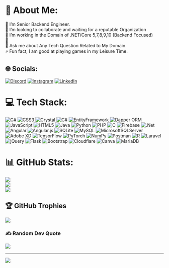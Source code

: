 # 💫 About Me:
🔭 I’m Senior Backend Engineer.<br>👯 I’m looking to collaborate and waiting for a reputable Organization<br>🤝 I’m working in the Domain of .NET/Core 5,7,8,9,10 (Backend Focused)<br>🌱<br>💬 Ask me about Any Tech Question Related to My Domain.<br>⚡ Fun fact, I am good at playing games in my Leisure Time.


## 🌐 Socials:
[![Discord](https://img.shields.io/badge/Discord-%237289DA.svg?logo=discord&logoColor=white)](htttps://discord.gg/Syedmali#8996) 
[![Instagram](https://img.shields.io/badge/Instagram-%23E4405F.svg?logo=Instagram&logoColor=white)](https://instagram.com/syed_mohammad_ali_66) [![LinkedIn](https://img.shields.io/badge/LinkedIn-%230077B5.svg?logo=linkedin&logoColor=white)](https://linkedin.com/in/syedmuhamamdali) 

# 💻 Tech Stack:
![C#](https://img.shields.io/badge/c%23-%23239120.svg?style=plastic&logo=c-sharp&logoColor=white) ![CSS3](https://img.shields.io/badge/css3-%231572B6.svg?style=plastic&logo=css3&logoColor=white) 
![Crystal](https://img.shields.io/badge/crystal-%23000000.svg?style=plastic&logo=crystal&logoColor=white) ![C#](https://img.shields.io/badge/c%23-%23239120.svg?style=plastic&logo=c-sharp&logoColor=white) ![EntityFramework](https://img.shields.io/badge/EntityFramework-%2398d.svg?style=plastic&logo=css3&logoColor=white) 
![Dapper ORM](https://img.shields.io/badge/Dapper-%23000000.svg?style=plastic&logo=crystal&logoColor=white)
 ![JavaScript](https://img.shields.io/badge/javascript-%23323330.svg?style=plastic&logo=javascript&logoColor=%23F7DF1E) ![HTML5](https://img.shields.io/badge/html5-%23E34F26.svg?style=plastic&logo=html5&logoColor=white) ![Java](https://img.shields.io/badge/java-%23ED8B00.svg?style=plastic&logo=java&logoColor=white) ![Python](https://img.shields.io/badge/python-3670A0?style=plastic&logo=python&logoColor=ffdd54) ![PHP](https://img.shields.io/badge/php-%23777BB4.svg?style=plastic&logo=php&logoColor=white) ![C](https://img.shields.io/badge/c-%2300599C.svg?style=plastic&logo=c&logoColor=white) ![Firebase](https://img.shields.io/badge/firebase-%23039BE5.svg?style=plastic&logo=firebase) ![.Net](https://img.shields.io/badge/.NET-5C2D91?style=plastic&logo=.net&logoColor=white) ![Angular](https://img.shields.io/badge/angular-%23DD0031.svg?style=plastic&logo=angular&logoColor=white) ![Angular.js](https://img.shields.io/badge/angular.js-%23E23237.svg?style=plastic&logo=angularjs&logoColor=white) ![SQLite](https://img.shields.io/badge/sqlite-%2307405e.svg?style=plastic&logo=sqlite&logoColor=white) ![MySQL](https://img.shields.io/badge/mysql-%2300f.svg?style=plastic&logo=mysql&logoColor=white) ![MicrosoftSQLServer](https://img.shields.io/badge/Microsoft%20SQL%20Sever-CC2927?style=plastic&logo=microsoft%20sql%20server&logoColor=white) ![Adobe XD](https://img.shields.io/badge/Adobe%20XD-470137?style=plastic&logo=Adobe%20XD&logoColor=#FF61F6) ![TensorFlow](https://img.shields.io/badge/TensorFlow-%23FF6F00.svg?style=plastic&logo=TensorFlow&logoColor=white) ![PyTorch](https://img.shields.io/badge/PyTorch-%23EE4C2C.svg?style=plastic&logo=PyTorch&logoColor=white) ![NumPy](https://img.shields.io/badge/numpy-%23013243.svg?style=plastic&logo=numpy&logoColor=white) ![Postman](https://img.shields.io/badge/Postman-FF6C37?style=plastic&logo=postman&logoColor=white) ![R](https://img.shields.io/badge/r-%23276DC3.svg?style=plastic&logo=r&logoColor=white) ![Laravel](https://img.shields.io/badge/laravel-%23FF2D20.svg?style=plastic&logo=laravel&logoColor=white) ![jQuery](https://img.shields.io/badge/jquery-%230769AD.svg?style=plastic&logo=jquery&logoColor=white) ![Flask](https://img.shields.io/badge/flask-%23000.svg?style=plastic&logo=flask&logoColor=white) ![Bootstrap](https://img.shields.io/badge/bootstrap-%23563D7C.svg?style=plastic&logo=bootstrap&logoColor=white) ![Cloudflare](https://img.shields.io/badge/Cloudflare-F38020?style=plastic&logo=Cloudflare&logoColor=white) ![Canva](https://img.shields.io/badge/Canva-%2300C4CC.svg?style=plastic&logo=Canva&logoColor=white) ![MariaDB](https://img.shields.io/badge/MariaDB-003545?style=plastic&logo=mariadb&logoColor=white)
# 📊 GitHub Stats:
![](https://github-readme-stats.vercel.app/api?username=alu6655&theme=dark&hide_border=false&include_all_commits=false&count_private=false)<br/>
![](https://github-readme-streak-stats.herokuapp.com/?user=alu6655&theme=dark&hide_border=false)<br/>
![](https://github-readme-stats.vercel.app/api/top-langs/?username=alu6655&theme=dark&hide_border=false&include_all_commits=false&count_private=false&layout=compact)

## 🏆 GitHub Trophies
![](https://github-profile-trophy.vercel.app/?username=alu6655&theme=radical&no-frame=false&no-bg=true&margin-w=4)

### ✍️ Random Dev Quote
![](https://quotes-github-readme.vercel.app/api?type=horizontal&theme=radical)

---
[![](https://visitcount.itsvg.in/api?id=alu6655&icon=5&color=12)](https://visitcount.itsvg.in)

<!-- Proudly created with GPRM ( https://gprm.itsvg.in ) -->
